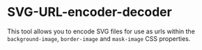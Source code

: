 # SVG-URL-encoder-decoder
This tool allows you to encode SVG files for use as urls within the `background-image`, `border-image` and `mask-image` CSS properties.
